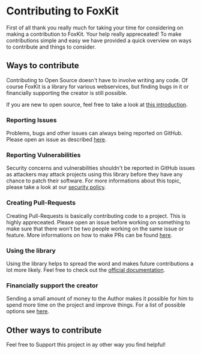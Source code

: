 # Contributing to FoxKit
First of all thank you really much for taking your time for considering on making a contribution to FoxKit. Your help really appreceated! To make contributions simple and easy we have provided a quick overview on ways to contribute and things to consider.

## Ways to contribute
Contributing to Open Source doesn't have to involve writing any code. Of course FoxKit is a library for various webservices, but finding bugs in it or financially supporting the creator is still possible.

If you are new to open source, feel free to take a look at [this introduction](https://opensource.guide/how-to-contribute/).

### Reporting Issues
Problems, bugs and other issues can always being reported on GitHub. Please open an issue as described [here](https://docs.github.com/en/issues/tracking-your-work-with-issues/creating-an-issue).

### Reporting Vulnerabilities
Security concerns and vulnerabilities shouldn't be reported in GitHub issues as attackers may attack projects using this library before they have any chance to patch their software. For more informations about this topic, please take a look at our [security policy](#).

### Creating Pull-Requests
Creating Pull-Requests is basically contributing code to a project. This is highly appreceated. Please open an issue before working on something to make sure that there won't be two people working on the same issue or feature. More informations on how to make PRs can be found [here](https://docs.github.com/en/pull-requests/collaborating-with-pull-requests/proposing-changes-to-your-work-with-pull-requests/creating-a-pull-request).

### Using the library
Using the library helps to spread the word and makes future contributions a lot more likely. Feel free to check out the [official documentation](#).

### Financially support the creator
Sending a small amount of money to the Author makes it possible for him to spend more time on the project and improve things. For a list of possible options see [here](#).

## Other ways to contribute
Feel free to Support this project in ay other way you find helpful!
